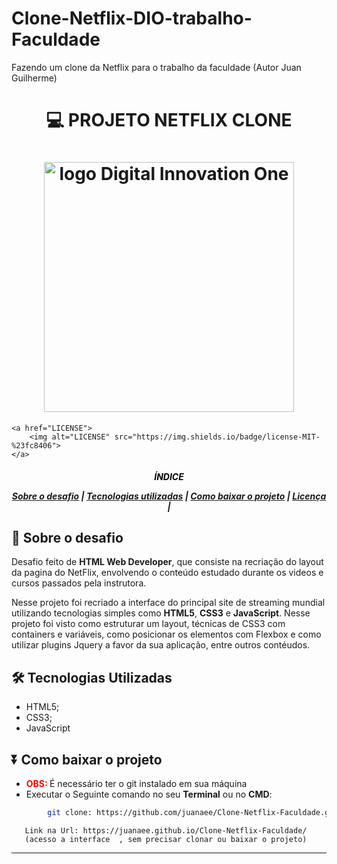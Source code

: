 
# Clone-Netflix-DIO-trabalho-Faculdade
Fazendo um clone da Netflix para o trabalho da faculdade (Autor Juan Guilherme)
<h1 align="center">

:computer: **PROJETO NETFLIX CLONE**

</h1>

<h1 align="center">
<img alt="logo Digital Innovation One" src="https://encrypted-tbn0.gstatic.com/images?q=tbn%3AANd9GcS1OXUFeAAKnL7l6wXc7IfvC9r9edDlMnmzO_bJV4O5aoH_7PmvNaGAiKAmu1x5WxpOFDPbQkCmJpgtchs-zQNvwQ&usqp=CAU&ec=45702847" width="400px">
</h1>


<p align="center">
   
    <a href="LICENSE">
        <img alt="LICENSE" src="https://img.shields.io/badge/license-MIT-%23fc8406">
    </a>
</p>

<h5 align="center">
<p style="color:black">ÍNDICE</p>

[Sobre o desafio](#-Sobre-o-desafio) | [Tecnologias utilizadas](#-Tecnologias-Utilizadas) | [Como baixar o projeto](#-Como-baixar-o-projeto) | [Licença](#-Licença) | 

</h5>

## 🚀 Sobre o desafio

Desafio feito de **HTML Web Developer**, que consiste na recriação do layout da pagina do NetFlix, envolvendo o conteúdo estudado durante os videos e cursos passados pela instrutora.

Nesse projeto foi recriado a interface do principal site de streaming mundial utilizando tecnologias simples como **HTML5**, **CSS3** e **JavaScript**. Nesse projeto foi visto como estruturar um layout, técnicas de CSS3 com containers e variáveis, como posicionar os elementos com Flexbox e como utilizar plugins Jquery a favor da sua aplicação, entre outros contéudos.

## 🛠️ Tecnologias Utilizadas

- HTML5;
- CSS3;
- JavaScript

## ⏬ Como baixar o projeto
- <b style="color:red"> OBS: </b> É necessário ter o git instalado em sua máquina
- Executar o Seguinte comando no seu **Terminal** ou no **CMD**:

```bash
        git clone: https://github.com/juanaee/Clone-Netflix-Faculdade.git


```

       Link na Url: https://juanaee.github.io/Clone-Netflix-Faculdade/ 
       (acesso a interface  , sem precisar clonar ou baixar o projeto)

---

